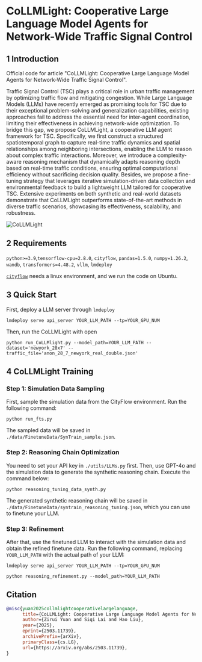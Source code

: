 # CoLLMLight: Cooperative Large Language Model Agents for Network-Wide Traffic Signal Control

<a id="Introduction"></a>
## 1 Introduction

Official code for article "CoLLMLight: Cooperative Large Language Model Agents for Network-Wide Traffic Signal Control".

Traffic Signal Control (TSC) plays a critical role in urban traffic management by optimizing traffic flow and mitigating congestion. While Large Language Models (LLMs) have recently emerged as promising tools for TSC due to their exceptional problem-solving and generalization capabilities, existing approaches fail to address the essential need for inter-agent coordination, limiting their effectiveness in achieving network-wide optimization. To bridge this gap, we propose CoLLMLight, a cooperative LLM agent framework for TSC. 
Specifically, we first construct a structured spatiotemporal graph to capture real-time traffic dynamics and spatial relationships among neighboring intersections, enabling the LLM to reason about complex traffic interactions.
Moreover, we introduce a complexity-aware reasoning mechanism that dynamically adapts reasoning depth based on real-time traffic conditions, ensuring optimal computational efficiency without sacrificing decision quality.
Besides, we propose a fine-tuning strategy that leverages iterative simulation-driven data collection and environmental feedback to build a lightweight LLM tailored for cooperative TSC. 
Extensive experiments on both synthetic and real-world datasets demonstrate that CoLLMLight outperforms state-of-the-art methods in diverse traffic scenarios, showcasing its effectiveness, scalability, and robustness.

![CoLLMLight](./media/Overview.png)

<a id="requirements"></a>
## 2 Requirements

`python>=3.9`,`tensorflow-cpu=2.8.0`, `cityflow`, `pandas=1.5.0`, `numpy=1.26.2`, `wandb`,  `transformers=4.48.2`, `vllm`, `lmdeploy`

[`cityflow`](https://github.com/cityflow-project/CityFlow.git) needs a linux environment, and we run the code on Ubuntu.

<a id="Usage"></a>
## 3 Quick Start
First, deploy a LLM server through `lmdeploy`
```shell
lmdeploy serve api_server YOUR_LLM_PATH --tp=YOUR_GPU_NUM
```
Then, run the CoLLMLight with open
```shell
python run_CoLLMlight.py --model_path=YOUR_LLM_PATH --dataset='newyork_28x7' --traffic_file='anon_28_7_newyork_real_double.json'
```

<a id="Training"></a>
## 4 CoLLMLight Training

### Step 1: Simulation Data Sampling
First, sample the simulation data from the CityFlow environment. Run the following command:
```shell
python run_fts.py
```
The sampled data will be saved in `./data/FinetuneData/SynTrain_sample.json`.

### Step 2: Reasoning Chain Optimization
You need to set your API key in `./utils/LLMs.py` first.
Then, use GPT-4o and the simulation data to generate the synthetic reasoning chain. Execute the command below:
```shell
python reasoning_tuning_data_synth.py
```
The generated synthetic reasoning chain will be saved in `./data/FinetuneData/syntrain_reasoning_tuning.json`, which you can use to finetune your LLM.

### Step 3: Refinement
After that, use the finetuned LLM to interact with the simulation data and obtain the refined finetune data. Run the following command, replacing `YOUR_LLM_PATH` with the actual path of your LLM:
```shell
lmdeploy serve api_server YOUR_LLM_PATH --tp=YOUR_GPU_NUM
```
```shell
python reasoning_refinement.py --model_path=YOUR_LLM_PATH
``` 

## Citation
```bibtex
@misc{yuan2025collmlightcooperativelargelanguage,
      title={CoLLMLight: Cooperative Large Language Model Agents for Network-Wide Traffic Signal Control}, 
      author={Zirui Yuan and Siqi Lai and Hao Liu},
      year={2025},
      eprint={2503.11739},
      archivePrefix={arXiv},
      primaryClass={cs.LG},
      url={https://arxiv.org/abs/2503.11739}, 
}
```
